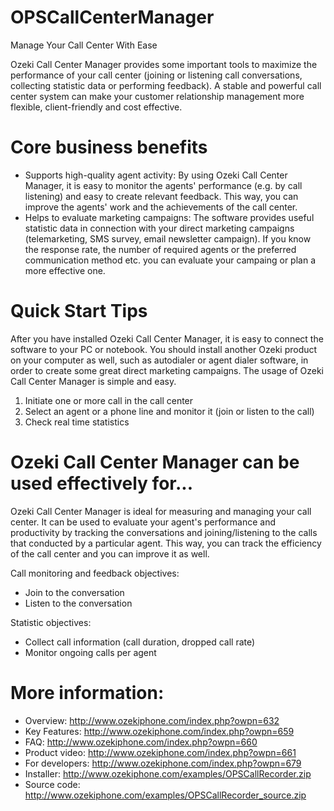 OPSCallCenterManager
====================

Manage Your Call Center With Ease

Ozeki Call Center Manager provides some important tools to maximize the performance of your call center (joining or listening call conversations, collecting statistic data or performing feedback). A stable and powerful call center system can make your customer relationship management more flexible, client-friendly and cost effective.

Core business benefits
====================
- Supports high-quality agent activity: By using Ozeki Call Center Manager, it is easy to monitor the agents' performance (e.g. by call listening) and easy to create relevant feedback. This way, you can improve the agents' work and the achievements of the call center.
- Helps to evaluate marketing campaigns: The software provides useful statistic data in connection with your direct marketing campaigns (telemarketing, SMS survey, email newsletter campaign). If you know the response rate, the number of required agents or the preferred communication method etc. you can evaluate your campaing or plan a more effective one.

Quick Start Tips
====================
After you have installed Ozeki Call Center Manager, it is easy to connect the software to your PC or notebook. You should install another Ozeki product on your computer as well, such as autodialer or agent dialer software, in order to create some great direct marketing campaigns. The usage of Ozeki Call Center Manager is simple and easy.

1. Initiate one or more call in the call center
2. Select an agent or a phone line and monitor it (join or listen to the call)
3. Check real time statistics

Ozeki Call Center Manager can be used effectively for...
====================
Ozeki Call Center Manager is ideal for measuring and managing your call center. It can be used to evaluate your agent's performance and productivity by tracking the conversations and joining/listening to the calls that conducted by a particular agent. This way, you can track the efficiency of the call center and you can improve it as well.

Call monitoring and feedback objectives:
- Join to the conversation
- Listen to the conversation

Statistic objectives:
- Collect call information (call duration, dropped call rate)
- Monitor ongoing calls per agent

More information:
====================
- Overview: http://www.ozekiphone.com/index.php?owpn=632
- Key Features: http://www.ozekiphone.com/index.php?owpn=659
- FAQ: http://www.ozekiphone.com/index.php?owpn=660
- Product video: http://www.ozekiphone.com/index.php?owpn=661
- For developers: http://www.ozekiphone.com/index.php?owpn=679
- Installer: http://www.ozekiphone.com/examples/OPSCallRecorder.zip
- Source code: http://www.ozekiphone.com/examples/OPSCallRecorder_source.zip
